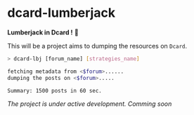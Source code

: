 # dcard-lumberjack
**Lumberjack in Dcard !** :evergreen_tree:

This will be a project aims to dumping the resources on `Dcard`.

```bash
> dcard-lbj [forum_name] [strategies_name]

fetching metadata from <$forum>......
dumping the posts on <$forum>.....

Summary: 1500 posts in 60 sec.
```

*The project is under active development. Comming soon*
